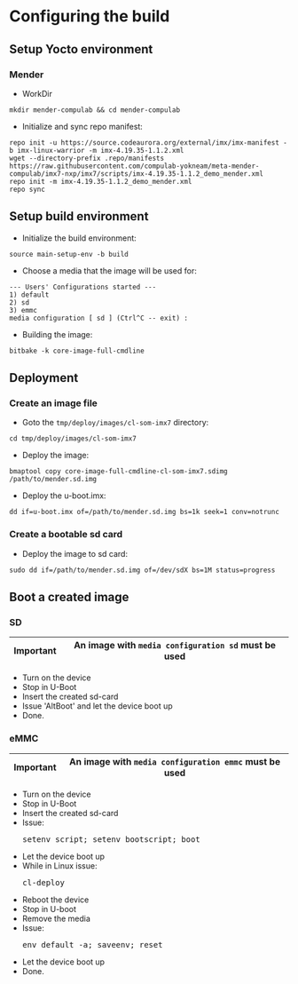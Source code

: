 # Configuring the build

## Setup Yocto environment

### Mender

* WorkDir
```
mkdir mender-compulab && cd mender-compulab
```
* Initialize and sync repo manifest:
```
repo init -u https://source.codeaurora.org/external/imx/imx-manifest -b imx-linux-warrior -m imx-4.19.35-1.1.2.xml
wget --directory-prefix .repo/manifests https://raw.githubusercontent.com/compulab-yokneam/meta-mender-compulab/imx7-nxp/imx7/scripts/imx-4.19.35-1.1.2_demo_mender.xml
repo init -m imx-4.19.35-1.1.2_demo_mender.xml
repo sync
```

## Setup build environment
* Initialize the build environment:
```
source main-setup-env -b build
```

* Choose a media that the image will be used for:
```
--- Users' Configurations started ---
1) default
2) sd
3) emmc
media configuration [ sd ] (Ctrl^C -- exit) :
```

* Building the image:
```
bitbake -k core-image-full-cmdline
```

## Deployment
### Create an image file
* Goto the `tmp/deploy/images/cl-som-imx7` directory:
```
cd tmp/deploy/images/cl-som-imx7
```

* Deploy the image:
```
bmaptool copy core-image-full-cmdline-cl-som-imx7.sdimg /path/to/mender.sd.img
```

* Deploy the u-boot.imx:
```
dd if=u-boot.imx of=/path/to/mender.sd.img bs=1k seek=1 conv=notrunc
```

### Create a bootable sd card
* Deploy the image to sd card:
```
sudo dd if=/path/to/mender.sd.img of=/dev/sdX bs=1M status=progress
```

## Boot a created image
### SD

Important | An image with `media configuration sd` must be used |
--- | --- |

* Turn on the device
* Stop in U-Boot
* Insert the created sd-card
* Issue 'AltBoot' and let the device boot up
* Done.

### eMMC

Important | An image with `media configuration emmc` must be used |
--- | --- |

* Turn on the device
* Stop in U-Boot
* Insert the created sd-card
* Issue:<pre>setenv script; setenv bootscript; boot</pre>
* Let the device boot up
* While in Linux issue:<pre>cl-deploy</pre>
* Reboot the device
* Stop in U-boot
* Remove the media
* Issue:<pre>env default -a; saveenv; reset</pre>
* Let the device boot up
* Done.

